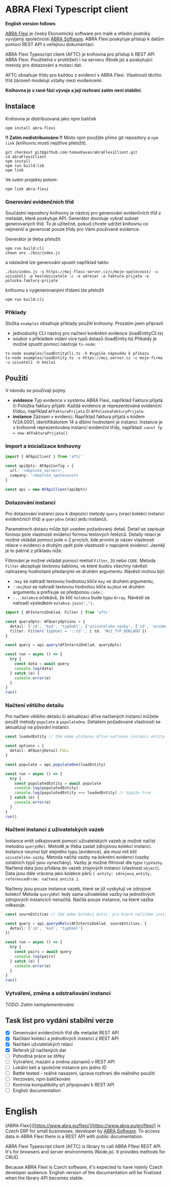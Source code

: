 # ABRA Flexi Typescript client
**English version follows**

[ABRA Flexi](https://www.abra.eu/flexi/) je český Ekonomický software pro malé a střední podniky vyvýjený společností [ABRA Software](https://www.abra.eu). ABRA Flexi poskytuje přístup k datům pomocí REST API s veřejnou dokumentací. 

ABRA Flexi Typescript client (AFTC) je knihovna pro přístup k REST API ABRA Flexi. Použitelná v prohlížeči i na serveru (Node.js) a poskytující metody pro dotazování a mutaci dat. 

AFTC obsahuje třídu pro každou z evidencí v ABRA Flexi. Vlastnosti těchto tříd zároveň modelují vztahy mezi evidencemi.

**Knihovna je v rané fázi vývoje a její rozhraní zatím není stabilní**.

## Instalace

Knihovna je distribuovaná jako npm balíček
```
npm install abra-flexi
```

**!! Zatím nedistribuováno !!**
Místo npm použíjte přímo git repository a `npm link` (knihovnu mustí nejdříve přeložit).
```
git checkout git@github.com:tomasKavan/abraFlexiClient.git
cd abraFlexiClient
npm install
npm run build:lib
npm link
```

Ve svém projektu potom:

```
npm link abra-flexi
```

### Gnerování evidenčních tříd

Součástní repository knihovny je nástroj pro generování evidenčních tříd z metadat, které poskytuje API. Generátor dovoluje vybrat subset generovaných tříd. To je užitečné, pokud chcete udržet knihovnu co nejmenší a generovat pouze třídy pro Vámi použivané evidence.

Generátor je třeba přeložit
```
npm run build:cli
chown a+x ./bin/index.js
```

a následně lze generování spustit například takto:
```
./bin/index.js -s https://muj-flexi-server.cz/c/moje-spolecnost/ -u uzivatel1 -p hesloUzivatele -c -e adresar -e faktura-prijata -e polozka-faktury-prijate
```

knihovnu s vygenerovanými třídami lze přeložit
```
npm run build:cli
```

### Příklady

Složka `examples` obsahuje příklady použití knihovny. Prozatím jsem připravil 
- jednoduchý CLI nástroj pro načtení konkrétní evidence (loadEntityCli.ts)
- soubor s příkladem volání více typů dotazů (loadEntity.ts)
Příkaldy je možné spustit pomocí nástroje `ts-node`:
```
ts-node examples/loadEntityCli.ts -h #vypíše nápovědu k příkazu
ts-node examples/loadEntity.ts -s https://muj.server.cz -c moje-firma -u uzivatel1 -h heslo1
```

## Použití

V návodu se používají pojmy
- **evidence** Typ evidence v systému ABRA Flexi, například Faktura přijatá či Položka faktury přijaté. Každá evidence je reprezentováná evidenční třídou, například `AFFakturaPrijata` či `AFPolozkaFakturyPrijate`.
- **instance** Záznam v evidenci. Například faktura přijatá s kódem IV24.0001, identifikátorem 14 a dlšími hodnotami je instancí. Instance je v knihovně reprezentována instancí evidenční třídy, například: `const fp = new AFFakturaPrijata()`.

### Import a inicializace knihovny

```typescript 
import { AFApiClient } from 'aftc'

const apiOpts: AFApiConfig = {
  url: '<doplnte_server>',
  company: '<doplnte_spolecnost>
}

const api = new AFApiClient(apiOpts)
```

### Dotazování instancí

Pro dotazování instancí jsou k dispozici metody `query` (vrací kolekci instancí evidenčních tříd) a `queryOne` (vrací jedu instanci). 

Parametrech dotazu může být uveden požadovaný detail. Detail se zapisuje formou pole vlastností evidencí formou textových řetězců. Detaily relací je možné vkládat pomocí pole o 2 prvcích, kde prvním je název vlastnosti relace v evidenci a druhým opět pole vlastností v napojené evidenci. Jasněji je to patrné z příkladu níže.

Filtrování je možné vkládat pomocí metod `Filter`, `ID` nebo `CODE`. Metoda `Filter` akceptuje textovou šablonu, ve které budou všechny návěstí nahrazeny hodnotami předanými ve druhém argumentu. Návěstí mohou být:
- `:key` se nahradí textovou hodnotou klíče `key` ve druhém argumentu,
- `::mujKod` se nahradí textovou hodnotou klíče `mujKod` ve druhém argumentu a prefixuje se předponou `code:`,
- `:...kolekce` očekává, že klíč `kolekce` bude typu `Array`. Návěstí se nahradí výsledkem `kolekce.join(',')`. 

```typescript 
import { AFInterniDoklad, Filter } from 'aftc'

const queryOpts: AFQueryOptions = {
  detail: ['id', 'kod', 'typDokl', ['uzivatelske-vazby', ['id', 'evidenceType', 'objectId', 'vazbaTyp']]],
  filter: Filter(`typDokl = '::td'`, { td: 'MUJ_TYP_DOKLADU'})
} 

const query = api.query(AFInterniDoklad, queryOpts)

const run = async () => {
  try {
    const data = await query
    console.log(data)
  } catch (e) {
    console.error(e)
  }
}
run()

```

### Načtení většího detailu

Pro načtení většího detailu či aktualizaci dříve načtených instancí můžete použít metody `populate` a `populateOne`. Detailem požadované vlastnosti se aktualizují na původní instanci.

```typescript 
const loadedEntity // Zde máme uloženou dříve načtenou instanci entity AFInterniDoklad

const options = {
  detail: AFQueryDetail.FULL
}

const populate = api.populateOne(loadEntity)

const run = async () => {
  try {
    const populatedEntity = await populate
    console.log(populatedEntity)
    console.log(populatedEntity === loadedEntity) // Vypíše true
  } catch (e) {
    console.error(e)
  }
}
run()

```

### Načtení instancí z uživatelských vazeb

Instance entit odkazované pomocí uživatelských vazeb je možné načíst metodou `queryURel`. Metodě je třeba zaslat zdrojovou kolekci instancí. Instance neumsí být stejného typu (evidence), ale musí mít klíč `uzivatelske-vazby`. Metoda načítá vazby na kokrétní evidenci (vazby ostatních typů jsou vynechány). Vazby je možné filtrovat dle typu `typVazby`. Načtená data jsou přidána do vazeb zrojových instancí (vlastnost `object`). Data jsou dále vrácena jako kolekce párů `{ entity: zdrojova_entity, referencedFrom: načtená_entita }`.

Načteny jsou pouze instance vazeb, které se již vyskytují ve zdrojové kolekci! Metoda `queryURel` tedy sama uživatelské vazby na jednotlivých zdrojových instancích nenačítá. Načítá pouze instance, na které vazba odkazuje.

```typescript 
const soureEntities // Zde máme kolekci entit, pro které načítáme instance odkazované uživatelskou vazbou

const query = api.queryURels(AFInterniDoklad, soureEntities, {
  detail: ['id', 'kod', 'typDokl']
})

const run = async () => {
  try {
    const pairs = await query
    console.log(pairs)
  } catch (e) {
    console.error(e)
  }
}
run()

```

### Vytváření, změna a odstraňování instancí

*TODO: Zatím neimplementováno*

## Task list pro vydání stabilní verze

- [X] Generování evidenčních tříd dle metadat REST API
- [X] Načítání kolekcí a jednotlivých instancí z REST API
- [X] Načítání užviatelských relací 
- [X] Refersh již načtených dat
- [ ] Pohodlná práce se štítky
- [ ] Vytváření, mazání a změna záznamů v REST API
- [ ] Lokální keš a společné instance pro jedno ID
- [ ] Battle tested - reálné nasazení, úprava rozhraní dle reálného použití
- [ ] Verzování, npm balíčkování
- [ ] Kontrola kompatibility při připojování k REST API
- [ ] English documentation

# English

[ABRA Flexi]([https://www.abra.eu/flexi/](https://www.abra.eu/en/flexi/) is Czech ERP for small businesses, developer by [ABRA Software](https://www.abra.eu/en). To access data in ABRA Flexi there is a REST API with public documentation. 

ABRA Flexi Typescript client (AFTC) is library to call ABRA Fflexi REST API. It's for browsers and server environments (Node.js). It provides methods for CRUD. 

Because ABRA Flexi is Czech software, it's expected to have mainly Czech developer audience. English version of the documentation will be finalized when the library API becomes stable. 